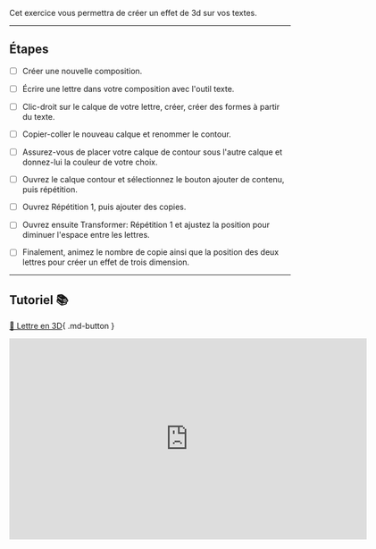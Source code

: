 Cet exercice vous permettra de créer un effet de 3d sur vos textes.     
***  


## Étapes

- [ ] Créer une nouvelle composition.
- [ ] Écrire une lettre dans votre composition avec l'outil texte.
- [ ] Clic-droit sur le calque de votre lettre, créer, créer des formes à partir du texte.
- [ ] Copier-coller le nouveau calque et renommer le contour.
- [ ] Assurez-vous de placer votre calque de contour sous l'autre calque et donnez-lui la couleur de votre choix.
- [ ] Ouvrez le calque contour et sélectionnez le bouton ajouter de contenu, puis répétition.
- [ ] Ouvrez Répétition 1, puis ajouter des copies.
- [ ] Ouvrez ensuite Transformer: Répétition 1 et ajustez la position pour diminuer l'espace entre les lettres.
- [ ] Finalement, animez le nombre de copie ainsi que la position des deux lettres pour créer un effet de trois dimension.


***  


## Tutoriel 📚
[📁 Lettre en 3D](https://cmontmorency365.sharepoint.com/:v:/s/TIM-582214-Animation2d77/EVdQNho5RytFh6UUKRjBA3wBEe4o7k5f4S6gdjQcBsi56w?e=3H46lj){ .md-button }   <br>   

<iframe src="https://cmontmorency365.sharepoint.com/sites/TIM-582214-Animation2d77/_layouts/15/embed.aspx?UniqueId=1a365057-4739-452b-87a5-142918c1037c&embed=%7B%22ust%22%3Atrue%2C%22hv%22%3A%22CopyEmbedCode%22%7D&referrer=StreamWebApp&referrerScenario=EmbedDialog.Create" width="640" height="360" frameborder="0" scrolling="no" allowfullscreen title="effet_3d_lettre.mp4"></iframe>
